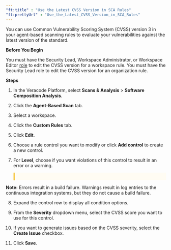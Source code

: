 ```yaml
---
"ft:title" : "Use the Latest CVSS Version in SCA Rules"
"ft:prettyUrl" : "Use_the_Latest_CVSS_Version_in_SCA_Rules"
---
```


You can use Common Vulnerability Scoring System (CVSS) version 3 in your agent-based scanning rules to evaluate your vulnerabilities against the latest version of the standard.

<p font-size="13pt"><b>Before You Begin</b></p>

You must have the Security Lead, Workspace Administrator, or Workspace Editor [role](https://docs.veracode.com/r/c_role_permissions) to edit the CVSS version for a workspace rule. You must have the Security Lead role to edit the CVSS version for an organization rule.

<p font-size="13pt"><b>Steps</b></p>

1.  In the Veracode Platform, select **Scans & Analysis** \> **Software Composition Analysis**.

2.  Click the **Agent-Based Scan** tab.

3.  Select a workspace.

4.  Click the **Custom Rules** tab.

5.  Click **Edit**.

6.  Choose a rule control you want to modify or click **Add control** to create a new control.

7.  For **Level**, choose if you want violations of this control to result in an error or a warning.

    <p style="background-color:#FFFCF3; padding: 12px; border-left: 5px solid #F7CD55;">
<b>Note:</b> Errors result in a build failure. Warnings result in log entries to the continuous integration systems, but they do not cause a build failure.
</p>

8.  Expand the control row to display all condition options.

9.  From the **Severity** dropdown menu, select the CVSS score you want to use for this control.

10. If you want to generate issues based on the CVSS severity, select the **Create Issue** checkbox.

11. Click **Save**.


